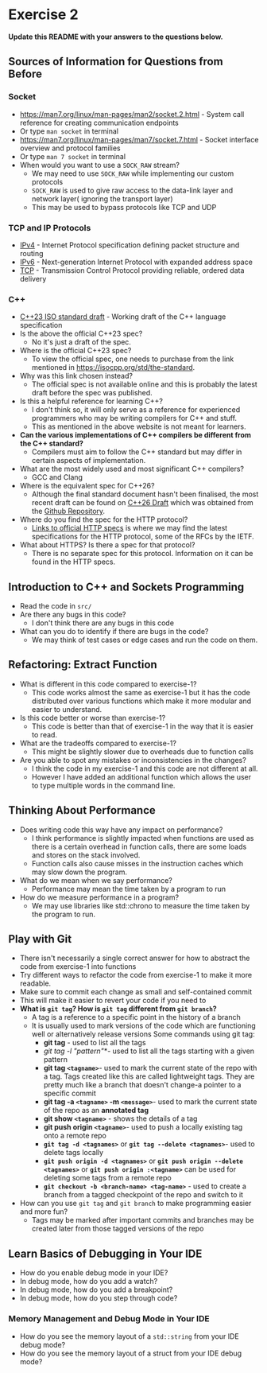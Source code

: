 # Exercise 2

**Update this README with your answers to the questions below.**

## Sources of Information for Questions from Before

### Socket 
- https://man7.org/linux/man-pages/man2/socket.2.html - System call reference
  for creating communication endpoints
- Or type `man socket` in terminal
- https://man7.org/linux/man-pages/man7/socket.7.html - Socket interface 
  overview and protocol families
- Or type `man 7 socket` in terminal
- When would you want to use a `SOCK_RAW` stream?
  - We may need to use `SOCK_RAW` while implementing our custom protocols
  - `SOCK_RAW` is used to give raw access to the data-link layer and network layer( ignoring the transport layer)
  - This may be used to bypass protocols like TCP and UDP
### TCP and IP Protocols
- [IPv4](https://www.rfc-editor.org/info/rfc791) - Internet Protocol 
  specification defining packet structure and routing
- [IPv6](https://www.rfc-editor.org/info/rfc8200) - Next-generation Internet 
  Protocol with expanded address space
- [TCP](https://datatracker.ietf.org/doc/html/rfc9293) - Transmission Control 
  Protocol providing reliable, ordered data delivery
    
### C++
- [C++23 ISO standard draft](https://www.open-std.org/jtc1/sc22/wg21/docs/papers/2023/n4950.pdf) - 
  Working draft of the C++ language specification
- Is the above the official C++23 spec? 
  - No it's just a draft of the spec.
- Where is the official C++23 spec?
  - To view the official spec, one needs to purchase from the link mentioned in https://isocpp.org/std/the-standard.
- Why was this link chosen instead?
  - The official spec is not available online and this is probably the latest draft before the spec was published.
- Is this a helpful reference for learning C++?
  - I don't think so, it will only serve as a reference for experienced programmers who may be writing compilers for C++ and stuff.
  - This as mentioned in the above website is not meant for learners.
- **Can the various implementations of C++ compilers be different from the C++ standard?**
  - Compilers must aim to follow the C++ standard but may differ in certain aspects of implementation.
- What are the most widely used and most significant C++ compilers?
  - GCC and Clang
- Where is the equivalent spec for C++26?
  - Although the final standard document hasn't been finalised, the most recent draft can be found on
  [C++26 Draft](https://open-std.org/jtc1/sc22/wg21/docs/papers/2025/n5008.pdf) which was obtained from the [Github Repository](https://github.com/cplusplus/draft).
- Where do you find the spec for the HTTP protocol?
  - [Links to official HTTP specs](https://httpwg.org/specs/) is where we may find the latest specifications for the HTTP protocol, some of the RFCs by the IETF.
- What about HTTPS? Is there a spec for that protocol?
  - There is no separate spec for this protocol. Information on it can be found in the HTTP specs.
## Introduction to C++ and Sockets Programming

- Read the code in `src/`
- Are there any bugs in this code? 
  - I don't think there are any bugs in this code
- What can you do to identify if there are bugs in the code?
  - We may think of test cases or edge cases and run the code on them. 

## Refactoring: Extract Function

- What is different in this code compared to exercise-1?
  - This code works almost the same  as exercise-1 but it has the code distributed over various functions which make it more modular and easier to understand.
- Is this code better or worse than exercise-1?
  - This code is better than that of exercise-1 in the way that it is easier to read.
- What are the tradeoffs compared to exercise-1?
  - This might be slightly slower due to overheads due to function calls
- Are you able to spot any mistakes or inconsistencies in the changes?
  - I think the code in my exercise-1 and this code are not different at all. 
  - However I have added an additional function which allows the user to type multiple words in the command line.
  
## Thinking About Performance

- Does writing code this way have any impact on performance?
  - I think performance is slightly impacted when functions are used as there is a certain overhead in function calls, there are some loads and stores on the stack involved.
  - Function calls also cause misses in the instruction caches which may slow down the program.
- What do we mean when we say performance?
  - Performance may mean the time taken by a program to run
- How do we measure performance in a program?
  - We may use libraries like std::chrono to measure the time taken by the program to run.

## Play with Git

- There isn't necessarily a single correct answer for how to abstract the code from exercise-1 into functions
- Try different ways to refactor the code from exercise-1 to make it more readable.
- Make sure to commit each change as small and self-contained commit
- This will make it easier to revert your code if you need to
- **What is `git tag`? How is `git tag` different from `git branch`?**
  - A tag is a reference to a specific point in the history of a branch
  - It is usually used to mark versions of the code which are functioning well or alternatively release versions
  Some commands using git tag:
    - **git tag** - used to list all the tags
    - **git tag -l "pattern*"**- used to list all the tags starting with a given pattern
    - **git tag `<tagname>`**- used to mark the current state of the repo with a tag. Tags created like this are called lightweight tags. They are pretty much like a branch that doesn't change-a pointer to a specific commit
    - **git tag -a `<tagname>` -m `<message>`**- used to mark the current state of the repo as an **annotated tag**
    - **git show `<tagname>`** - shows the details of a tag
    - **git push origin `<tagname>`**- used to push a locally existing tag onto a remote repo
    - **`git tag -d <tagnames>`** or **`git tag --delete <tagnames>`**- used to delete tags locally
    - **`git push origin -d <tagnames>`** or **`git push origin --delete <tagnames>`** or **`git push origin :<tagname>`** can be used for deleting some tags from a remote repo
    - **`git checkout -b <branch-name> <tag-name>`** - used to create a branch from a tagged checkpoint of the repo and switch to it
- How can you use `git tag` and `git branch` to make programming easier and more fun?
  - Tags may be marked after important commits and branches may be created later from those tagged versions of the repo

## Learn Basics of Debugging in Your IDE

- How do you enable debug mode in your IDE?
- In debug mode, how do you add a watch?
- In debug mode, how do you add a breakpoint?
- In debug mode, how do you step through code?

### Memory Management and Debug Mode in Your IDE

- How do you see the memory layout of a `std::string` from your IDE debug mode?
- How do you see the memory layout of a struct from your IDE debug mode?